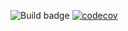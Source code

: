 ![Build badge](https://github.com/blixhavn/memoizit/actions/workflows/ci.yml/badge.svg)  [![codecov](https://codecov.io/gh/blixhavn/memoizit/branch/main/graph/badge.svg?token=FAY3S48JGU)](https://codecov.io/gh/blixhavn/memoizit)